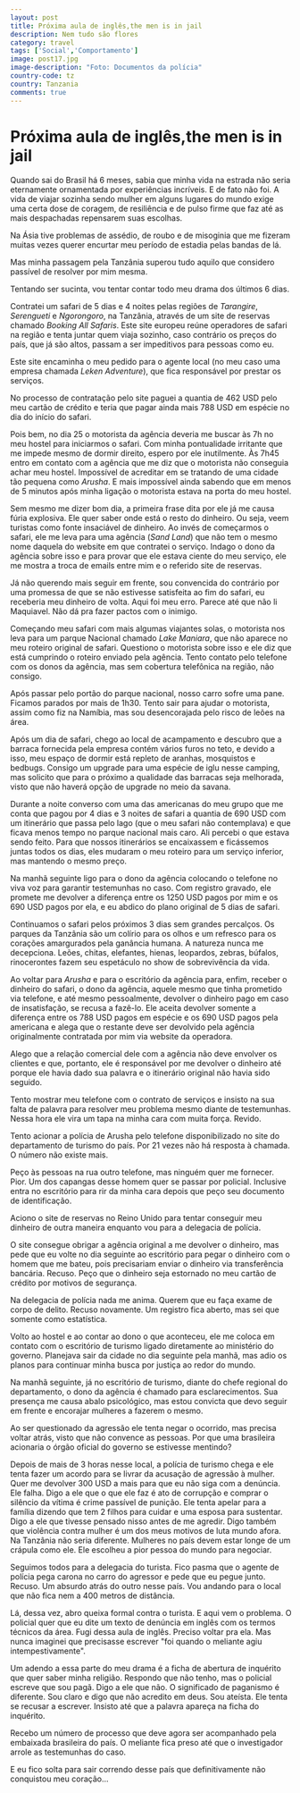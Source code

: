```yaml
---
layout: post
title: Próxima aula de inglês,the men is in jail 
description: Nem tudo são flores
category: travel
tags: ['Social','Comportamento']
image: post17.jpg
image-description: "Foto: Documentos da polícia"
country-code: tz
country: Tanzania
comments: true
---
```



# Próxima aula de inglês,the men is in jail

Quando sai do Brasil há 6 meses, sabia que minha vida na estrada não seria eternamente ornamentada por experiências incríveis. E de fato não foi. A vida de viajar sozinha sendo mulher em alguns lugares do mundo exige uma certa dose de coragem, de resiliência e de pulso firme que faz até as mais despachadas repensarem suas escolhas. 

Na Ásia tive problemas de assédio, de roubo e de misoginia que me fizeram muitas vezes querer encurtar meu período de estadia pelas bandas de lá. 

Mas minha passagem pela Tanzânia superou tudo aquilo que considero passível de resolver por mim mesma.

Tentando ser sucinta, vou tentar contar todo meu drama dos últimos 6 dias.

Contratei um safari de 5 dias e 4 noites pelas regiões de *Tarangire*, *Serengueti* e *Ngorongoro*, na Tanzânia, através de um site de reservas chamado *Booking All Safaris*. Este site europeu reúne operadores de safari na região e tenta juntar quem viaja sozinho, caso contrário os preços do país, que já são altos, passam a ser impeditivos para pessoas como eu. 

Este site encaminha o meu pedido para o agente local (no meu caso uma empresa chamada *Leken Adventure*), que fica responsável por prestar os serviços. 

No processo de contratação pelo site paguei a quantia de 462 USD pelo meu cartão de crédito e teria que pagar ainda mais 788 USD em espécie no dia do início do safari.

Pois bem, no dia 25 o motorista da agência deveria me buscar às 7h no meu hostel para iniciarmos o safari. Com minha pontualidade irritante que me impede mesmo de dormir direito, espero por ele inutilmente. Às 7h45 entro em contato com a agência que me diz que o 
motorista não conseguia achar meu hostel. Impossível de acreditar em se tratando de uma cidade tão pequena como *Arusha*. E mais impossível ainda sabendo que em menos de 5 minutos após minha ligação o motorista estava na porta do meu hostel. 

Sem mesmo me dizer bom dia, a primeira frase dita por ele já me causa fúria explosiva. Ele quer saber onde está o resto do dinheiro. Ou seja, veem turistas como fonte insaciável de dinheiro. Ao invés de começarmos o safari, ele me leva para uma agência (*Sand Land*) que não tem o mesmo nome daquela do website em que contratei o serviço. Indago o dono da agência sobre isso e para provar que ele estava ciente do meu serviço, ele me mostra a troca de emails entre mim e o referido site de reservas. 

Já não querendo mais seguir em frente, sou convencida do contrário por uma promessa de que se não estivesse satisfeita ao fim do safari, eu receberia meu dinheiro de volta. Aqui foi meu erro. Parece até que não li Maquiavel. Não dá pra fazer pactos com o inimigo. 

Começando meu safari com mais algumas viajantes solas, o motorista nos leva para um parque Nacional chamado *Lake Maniara*, que não aparece no meu roteiro original de safari. Questiono o motorista sobre isso e ele diz que está cumprindo o roteiro enviado pela agência. Tento contato pelo telefone com os donos da agência, mas sem cobertura telefônica na região, não consigo. 

Após passar pelo portão do parque nacional, nosso carro sofre uma pane. Ficamos parados por mais de 1h30. Tento sair para ajudar o motorista, assim como fiz na Namíbia, mas sou desencorajada pelo risco de leões na área. 

Após um dia de safari, chego ao local de acampamento e descubro que a barraca fornecida pela empresa contém vários furos no teto, e devido a isso, meu espaço de dormir está repleto de aranhas, mosquistos e bedbugs. Consigo um upgrade para uma espécie de iglu nesse camping, mas solicito que para o próximo a qualidade das barracas seja melhorada, visto que não haverá opção de upgrade no meio da savana. 

Durante a noite converso com uma das americanas do meu grupo que me conta que pagou por 4 dias e 3 noites de safari a quantia de 690 USD com um itinerário que passa pelo lago (que o meu safari não contemplava) e que ficava menos tempo no parque nacional mais caro. Ali percebi o que estava sendo feito. Para que nossos itinerários se encaixassem e ficássemos juntas todos os dias, eles mudaram o meu roteiro para um serviço inferior, mas mantendo o mesmo preço.

Na manhã seguinte ligo para o dono da agência colocando o telefone no viva voz para garantir testemunhas no caso. Com registro gravado, ele promete me devolver a diferença entre os 1250 USD pagos por mim e os 690 USD pagos por ela, e eu abdico do plano original de 5 dias de safari.

Continuamos o safari pelos próximos 3 dias sem grandes percalços. Os parques da Tanzânia são um colírio para os olhos e um refresco para os corações amargurados pela ganância humana. A natureza nunca me decepciona. Leões, chitas, elefantes, hienas, leopardos, zebras, búfalos, rinocerontes fazem seu espetáculo no show de sobrevivência da vida. 

Ao voltar para *Arusha* e para o escritório da agência para, enfim, receber o dinheiro do safari, o dono da agência, aquele mesmo que tinha prometido via telefone, e até mesmo pessoalmente, devolver o dinheiro pago em caso de insatisfação, se recusa a fazê-lo. Ele aceita devolver somente a diferença entre os 788 USD pagos em espécie e os 690 USD pagos pela americana e alega que o restante deve ser devolvido pela agência originalmente contratada por mim via website da operadora. 

Alego que a relação comercial dele com a agência não deve envolver os clientes e que, portanto, ele é responsável por me devolver o dinheiro até porque ele havia dado sua palavra e o itinerário original não havia sido seguido. 

Tento mostrar meu telefone com o contrato de serviços e insisto na sua falta de palavra para resolver meu problema mesmo diante de testemunhas. Nessa hora ele vira um tapa na minha cara com muita força. Revido. 

Tento acionar a polícia de Arusha pelo telefone disponibilizado no site do departamento de turismo do país. Por 21 vezes não há resposta à chamada. O número não existe mais. 

Peço às pessoas na rua outro telefone, mas ninguém quer me fornecer. Pior. Um dos capangas desse homem quer se passar por policial. Inclusive entra no escritório para rir da minha cara depois que peço seu documento de identificação.

Aciono o site de reservas no Reino Unido para tentar conseguir meu dinheiro de outra maneira enquanto vou para a delegacia de polícia. 

O site consegue obrigar a agência original a me devolver o dinheiro, mas pede que eu volte no dia seguinte ao escritório para pegar o dinheiro com o homem que me bateu, pois precisariam enviar o dinheiro via transferência bancária. Recuso. Peço que o dinheiro seja estornado no meu cartão de crédito por motivos de segurança. 

Na delegacia de polícia nada me anima. Querem que eu faça exame de corpo de delito. Recuso novamente. Um registro fica aberto, mas sei que somente como estatística.

Volto ao hostel e ao contar ao dono o que aconteceu, ele me coloca em contato com o escritório de turismo ligado diretamente ao ministério do governo. Planejava sair da cidade no dia seguinte pela manhã, mas adio os planos para continuar minha busca por justiça ao redor do mundo.

Na manhã seguinte, já no escritório de turismo, diante do chefe regional do departamento, o dono da agência é chamado para esclarecimentos. Sua presença me causa abalo psicológico, mas estou convicta que devo seguir em frente e encorajar mulheres a fazerem o mesmo.

Ao ser questionado da agressão ele tenta negar o ocorrido, mas precisa voltar atrás, visto que não convence as pessoas. Por que uma brasileira acionaria o órgão oficial do governo se estivesse mentindo?

Depois de mais de 3 horas nesse local, a polícia de turismo chega e ele tenta fazer um acordo para se livrar da acusação de agressão à mulher. Quer me devolver 300 USD a mais para que eu não siga com a denúncia. Ele falha. Digo a ele que o que ele faz é ato de corrupção e comprar o silêncio da vítima é crime passível de punição. Ele tenta apelar para a família dizendo que tem 2 filhos para cuidar e uma esposa para sustentar. Digo a ele que tivesse pensado nisso antes de me agredir. Digo também que violência contra mulher é um dos meus motivos de luta mundo afora. Na Tanzânia não seria diferente. Mulheres no país devem estar longe de um crápula como ele. Ele escolheu a pior pessoa do mundo para negociar. 

Seguimos todos para a delegacia do turista. Fico pasma que o agente de polícia pega carona no carro do agressor e pede que eu pegue junto. Recuso. Um absurdo atrás do outro nesse país. Vou andando para o local que não fica nem a 400 metros de distância.

Lá, dessa vez, abro queixa formal contra o turista. E aqui vem o problema. O policial quer que eu dite um texto de denúncia em inglês com os termos técnicos da área. Fugi dessa aula de inglês. Preciso voltar pra ela. Mas nunca imaginei que precisasse escrever "foi quando o meliante agiu intempestivamente".

Um adendo a essa parte do meu drama é a ficha de abertura de inquérito que quer saber minha religião. Respondo que não tenho, mas o policial escreve que sou pagã. Digo a ele que não. O significado de paganismo é diferente. Sou claro e digo que não acredito em deus. Sou ateísta. Ele tenta se recusar a escrever. Insisto até que a palavra apareça na ficha do inquérito. 

Recebo um número de processo que deve agora ser acompanhado pela embaixada brasileira do país. O meliante fica preso até que o investigador arrole as testemunhas do caso. 

E eu fico solta para sair correndo desse país que definitivamente não conquistou meu coração...


